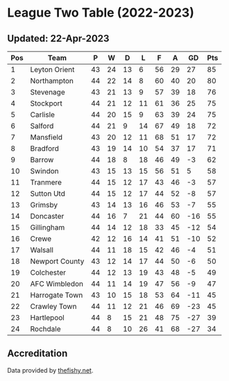 # League Two Table (2022-2023)
## Updated: 22-Apr-2023

| Pos | Team | P | W | D | L | F | A | GD | Pts |
| --- | --- | --- | --- | --- | --- | --- | --- | --- | --- |
| 1 | Leyton Orient | 43 | 24 | 13 | 6 | 56 | 29 | 27 | 85 |
| 2 | Northampton | 44 | 22 | 14 | 8 | 60 | 40 | 20 | 80 |
| 3 | Stevenage | 43 | 21 | 13 | 9 | 57 | 39 | 18 | 76 |
| 4 | Stockport | 44 | 21 | 12 | 11 | 61 | 36 | 25 | 75 |
| 5 | Carlisle | 44 | 20 | 15 | 9 | 63 | 39 | 24 | 75 |
| 6 | Salford | 44 | 21 | 9 | 14 | 67 | 49 | 18 | 72 |
| 7 | Mansfield | 43 | 20 | 12 | 11 | 68 | 51 | 17 | 72 |
| 8 | Bradford | 43 | 19 | 14 | 10 | 54 | 37 | 17 | 71 |
| 9 | Barrow | 44 | 18 | 8 | 18 | 46 | 49 | -3 | 62 |
| 10 | Swindon | 43 | 15 | 13 | 15 | 56 | 51 | 5 | 58 |
| 11 | Tranmere | 44 | 15 | 12 | 17 | 43 | 46 | -3 | 57 |
| 12 | Sutton Utd | 44 | 15 | 12 | 17 | 44 | 52 | -8 | 57 |
| 13 | Grimsby | 43 | 14 | 13 | 16 | 46 | 53 | -7 | 55 |
| 14 | Doncaster | 44 | 16 | 7 | 21 | 44 | 60 | -16 | 55 |
| 15 | Gillingham | 44 | 14 | 12 | 18 | 33 | 45 | -12 | 54 |
| 16 | Crewe | 42 | 12 | 16 | 14 | 41 | 51 | -10 | 52 |
| 17 | Walsall | 44 | 11 | 18 | 15 | 42 | 46 | -4 | 51 |
| 18 | Newport County | 43 | 12 | 14 | 17 | 44 | 50 | -6 | 50 |
| 19 | Colchester | 44 | 12 | 13 | 19 | 43 | 48 | -5 | 49 |
| 20 | AFC Wimbledon | 44 | 11 | 14 | 19 | 47 | 56 | -9 | 47 |
| 21 | Harrogate Town | 43 | 10 | 15 | 18 | 53 | 64 | -11 | 45 |
| 22 | Crawley Town | 44 | 11 | 12 | 21 | 46 | 69 | -23 | 45 |
| 23 | Hartlepool | 44 | 8 | 15 | 21 | 48 | 75 | -27 | 39 |
| 24 | Rochdale | 44 | 8 | 10 | 26 | 41 | 68 | -27 | 34 |

## Accreditation 

Data provided by [thefishy.net](https://www.thefishy.net/).